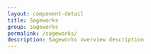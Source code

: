 ```yaml
---
layout: component-detail
title: Sageworks
group: sageworks
permalink: /sageworks/
description: Sageworks overview description
---
```

